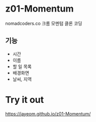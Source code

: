 # z01-Momentum
nomadcoders.co 크롬 모멘텀 클론 코딩 

## 기능
- 시간
- 이름
- 할 일 목록
- 배경화면
- 날씨, 지역

# Try it out
https://jayeom.github.io/z01-Momentum/
